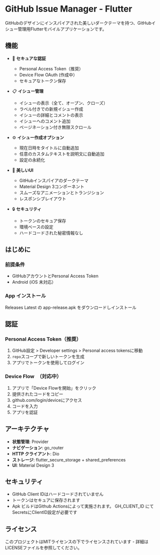 # GitHub Issue Manager - Flutter

GitHubのデザインにインスパイアされた美しいダークテーマを持つ、GitHubイシュー管理用Flutterモバイルアプリケーションです。

## 機能

- 🔐 **セキュアな認証**
  - Personal Access Token（推奨）
  - Device Flow OAuth (作成中）
  - セキュアなトークン保存

- 📋 **イシュー管理**
  - イシューの表示（全て、オープン、クローズ）
  - ラベル付きでの新規イシュー作成
  - イシューの詳細とコメントの表示
  - イシューへのコメント追加
  - ページネーション付き無限スクロール

- ⚙️ **イシュー作成オプション**
  - 現在日時をタイトルに自動追加
  - 任意のカスタムテキストを説明文に自動追加
  - 設定の永続化

- 🎨 **美しいUI**
  - GitHubインスパイアのダークテーマ
  - Material Design 3コンポーネント
  - スムーズなアニメーションとトランジション
  - レスポンシブレイアウト

- 🔒 **セキュリティ**
  - トークンのセキュア保存
  - 環境ベースの設定
  - ハードコードされた秘密情報なし

## はじめに

### 前提条件

- GitHubアカウントとPersonal Access Token
- Android (iOS 未対応）

### App インストール

Releases Latest の app-release.apk をダウンロードしインストール 

## 認証

### Personal Access Token（推奨）

1. GitHub設定 > Developer settings > Personal access tokensに移動
2. `repo`スコープで新しいトークンを生成
3. アプリでトークンを使用してログイン

### Device Flow　（対応中）

1. アプリで「Device Flowを開始」をクリック
2. 提供されたコードをコピー
3. github.com/login/deviceにアクセス
4. コードを入力
5. アプリを認証

## アーキテクチャ

- **状態管理**: Provider
- **ナビゲーション**: go_router
- **HTTP クライアント**: Dio
- **ストレージ**: flutter_secure_storage + shared_preferences
- **UI**: Material Design 3

## セキュリティ

- GitHub Client IDはハードコードされていません
- トークンはセキュアに保存されます
- Apk ビルドはGithub Actionsによって実施されます。 GH_CLIENT_ID にてSecretsにClientID設定が必要です

## ライセンス

このプロジェクトはMITライセンスの下でライセンスされています - 詳細はLICENSEファイルを参照してください。
